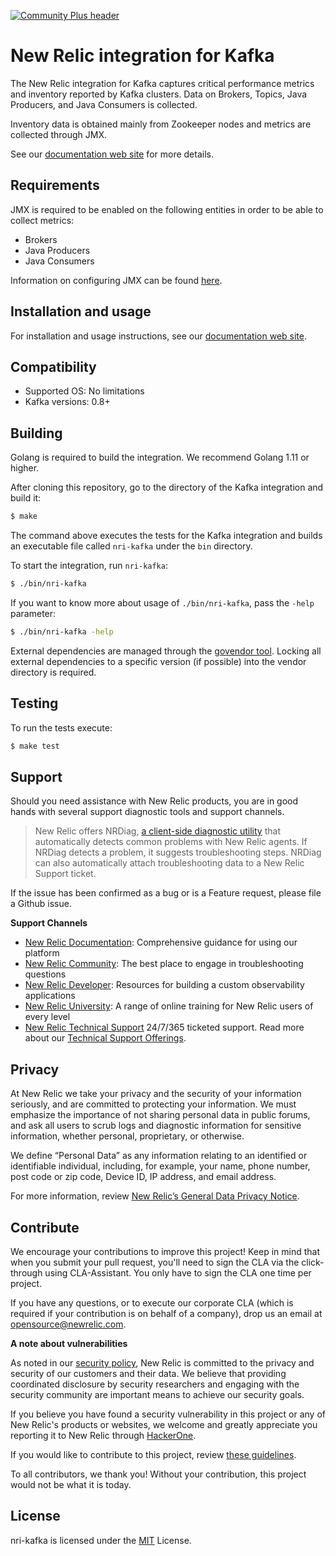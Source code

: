 [![Community Plus header](https://github.com/newrelic/opensource-website/raw/master/src/images/categories/Community_Plus.png)](https://opensource.newrelic.com/oss-category/#community-plus)

# New Relic integration for Kafka

The New Relic integration for Kafka captures critical performance metrics and inventory reported by Kafka clusters. Data on Brokers, Topics, Java Producers, and Java Consumers is collected.

Inventory data is obtained mainly from Zookeeper nodes and metrics are collected through JMX.

See our [documentation web site](https://docs.newrelic.com/docs/integrations/host-integrations/host-integrations-list/kafka-monitoring-integration) for more details.

## Requirements

JMX is required to be enabled on the following entities in order to be able to collect metrics:

- Brokers
- Java Producers
- Java Consumers

Information on configuring JMX can be found [here](https://docs.oracle.com/javase/8/docs/technotes/guides/management/agent.html).

## Installation and usage

For installation and usage instructions, see our [documentation web site](https://docs.newrelic.com/docs/integrations/host-integrations/host-integrations-list/kafka-monitoring-integration).

## Compatibility

* Supported OS: No limitations
* Kafka versions: 0.8+

## Building

Golang is required to build the integration. We recommend Golang 1.11 or higher.

After cloning this repository, go to the directory of the Kafka integration and build it:

```bash
$ make
```

The command above executes the tests for the Kafka integration and builds an executable file called `nri-kafka` under the `bin` directory. 

To start the integration, run `nri-kafka`:

```bash
$ ./bin/nri-kafka
```

If you want to know more about usage of `./bin/nri-kafka`, pass the `-help` parameter:

```bash
$ ./bin/nri-kafka -help
```

External dependencies are managed through the [govendor tool](https://github.com/kardianos/govendor). Locking all external dependencies to a specific version (if possible) into the vendor directory is required.

## Testing

To run the tests execute:

```bash
$ make test
```

## Support

Should you need assistance with New Relic products, you are in good hands with several support diagnostic tools and support channels.



> New Relic offers NRDiag, [a client-side diagnostic utility](https://docs.newrelic.com/docs/using-new-relic/cross-product-functions/troubleshooting/new-relic-diagnostics) that automatically detects common problems with New Relic agents. If NRDiag detects a problem, it suggests troubleshooting steps. NRDiag can also automatically attach troubleshooting data to a New Relic Support ticket.

If the issue has been confirmed as a bug or is a Feature request, please file a Github issue.

**Support Channels**

* [New Relic Documentation](https://docs.newrelic.com): Comprehensive guidance for using our platform
* [New Relic Community](https://discuss.newrelic.com): The best place to engage in troubleshooting questions
* [New Relic Developer](https://developer.newrelic.com/): Resources for building a custom observability applications
* [New Relic University](https://learn.newrelic.com/): A range of online training for New Relic users of every level
* [New Relic Technical Support](https://support.newrelic.com/) 24/7/365 ticketed support. Read more about our [Technical Support Offerings](https://docs.newrelic.com/docs/licenses/license-information/general-usage-licenses/support-plan).

## Privacy

At New Relic we take your privacy and the security of your information seriously, and are committed to protecting your information. We must emphasize the importance of not sharing personal data in public forums, and ask all users to scrub logs and diagnostic information for sensitive information, whether personal, proprietary, or otherwise.

We define “Personal Data” as any information relating to an identified or identifiable individual, including, for example, your name, phone number, post code or zip code, Device ID, IP address, and email address.

For more information, review [New Relic’s General Data Privacy Notice](https://newrelic.com/termsandconditions/privacy).

## Contribute

We encourage your contributions to improve this project! Keep in mind that when you submit your pull request, you'll need to sign the CLA via the click-through using CLA-Assistant. You only have to sign the CLA one time per project.

If you have any questions, or to execute our corporate CLA (which is required if your contribution is on behalf of a company), drop us an email at opensource@newrelic.com.

**A note about vulnerabilities**

As noted in our [security policy](../../security/policy), New Relic is committed to the privacy and security of our customers and their data. We believe that providing coordinated disclosure by security researchers and engaging with the security community are important means to achieve our security goals.

If you believe you have found a security vulnerability in this project or any of New Relic's products or websites, we welcome and greatly appreciate you reporting it to New Relic through [HackerOne](https://hackerone.com/newrelic).

If you would like to contribute to this project, review [these guidelines](./CONTRIBUTING.md).

To all contributors, we thank you!  Without your contribution, this project would not be what it is today.

## License

nri-kafka is licensed under the [MIT](/LICENSE) License.
